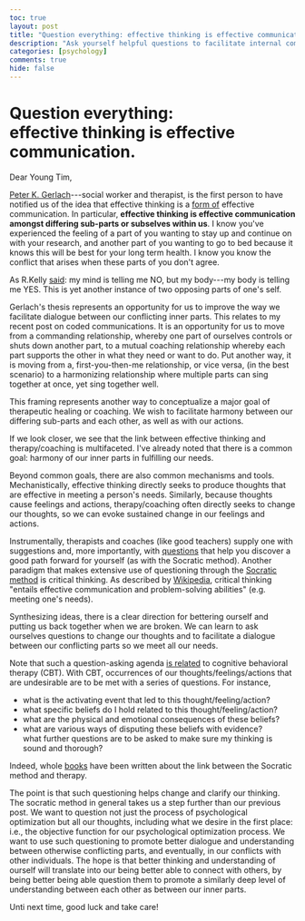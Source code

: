 ```yaml
---
toc: true
layout: post
title: "Question everything: effective thinking is effective communication."
description: "Ask yourself helpful questions to facilitate internal communication and effective thinking."
categories: [psychology]
comments: true
hide: false
---
```


# Question everything: <br>effective thinking is effective communication.

Dear Young Tim,

[Peter K. Gerlach](http://sfhelp.org/site/pkg.htm)---social worker and therapist,
is the first person to have notified us of the idea that
effective thinking is a [form of](http://sfhelp.org/cx/skills/think.htm)
effective communication.
In particular, **effective thinking is effective communication amongst
differing sub-parts or subselves within us**.
I know you've experienced the feeling of a part of you
wanting to stay up and continue on with your research, and
another part of you wanting to go to bed because it knows this will be best for
your long term health.
I know you know the conflict that arises when these parts of you don't agree.

As R.Kelly [said](https://www.youtube.com/watch?v=uAXxkNaRkp8):
my mind is telling me NO, but my body---my body is telling me YES.
This is yet another instance of two opposing parts of one's self.

Gerlach's thesis represents an opportunity for us to improve
the way we facilitate dialogue between our conflicting inner parts.
This relates to my recent post on coded communications.
It is an opportunity for us to move from a commanding relationship,
whereby one part of ourselves controls or shuts down another part,
to a mutual coaching relationship whereby each part supports the other in what
they need or want to do.
Put another way, it is moving from a,
first-you-then-me relationship, or vice versa, (in the best scenario)
to a harmonizing relationship where multiple parts can sing together at once,
yet sing together well.

This framing represents another way to conceptualize a major goal of
therapeutic healing or coaching.
We wish to facilitate harmony between our differing sub-parts and
each other, as well as with our actions.

If we look closer, we see that
the link between effective thinking and therapy/coaching is multifaceted.
I've already noted that there is a common goal:
harmony of our inner parts in fulfilling our needs.

Beyond common goals, there are also common mechanisms and tools.
Mechanistically,
effective thinking directly seeks to produce thoughts that are effective
in meeting a person's needs.
Similarly, because thoughts cause feelings and actions,
therapy/coaching often directly seeks to change our thoughts,
so we can evoke sustained change in our feelings and actions.

Instrumentally, therapists and coaches (like good teachers)
supply one with suggestions and, more importantly, with
[questions](https://positivepsychology.com/coaching-questions/) that
help you discover a good path forward for yourself (as with the Socratic method).
Another paradigm that makes extensive use of questioning through the
[Socratic method](https://en.wikipedia.org/wiki/Socratic_method) is
critical thinking.
As described by [Wikipedia](https://en.wikipedia.org/wiki/Critical_thinking),
critical thinking
"entails effective communication and problem-solving abilities"
(e.g. meeting one's needs).

Synthesizing ideas, there is a clear direction
for bettering ourself and putting us back together when we are broken.
We can learn to ask ourselves questions to change our thoughts and
to facilitate a dialogue between our conflicting parts
so we meet all our needs.

Note that such a question-asking agenda
[is related](https://positivepsychology.com/socratic-questioning/) to
cognitive behavioral therapy (CBT).
With CBT, occurrences of our thoughts/feelings/actions that are undesirable
are to be met with a series of questions.
For instance,
- what is the activating event that led to this thought/feeling/action?
- what specific beliefs do I hold related to this thought/feeling/action?
- what are the physical and emotional consequences of these beliefs?
- what are various ways of disputing these beliefs with evidence?  
  what further questions are to be asked to make sure my thinking is sound
  and thorough?

Indeed, whole [books](https://www.amazon.com/Socratic-Method-Psychotherapy-James-Overholser/dp/0231183291)
have been written about the link between the Socratic method and therapy.

The point is that such questioning helps change and clarify our thinking.
The socratic method in general takes us a step further than our previous post.
We want to question not just the process of psychological optimization
but all our thoughts, including what we desire in the first place:
i.e., the objective function for our psychological optimization process.
We want to use such questioning to promote better dialogue and understanding
between otherwise conflicting parts, and eventually,
in our conflicts with other individuals.
The hope is that better thinking and understanding of ourself will translate
into our being better able to connect with others,
by being better being able question them
to promote a similarly deep level of understanding between each other as between our inner parts.

Unti next time, good luck and take care!
